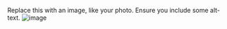 Replace this with an image, like your photo. Ensure you include some alt-text.
![image](https://user-images.githubusercontent.com/65413851/141671916-403254fa-14a9-4080-9b22-942ea95486a1.png)

